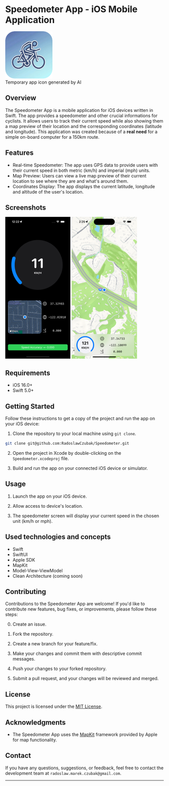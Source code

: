 # Speedometer App - iOS Mobile Application

<img src="art/app_icon.png" height="150px"/> <br/>
Temporary app icon generated by AI

## Overview

The Speedometer App is a mobile application for iOS devices written in Swift. The app provides a speedometer and other crucial informations for cyclists. It allows users to track their current speed while also showing them a map preview of their location and the corresponding coordinates (latitude and longitude).
This application was created because of a **real need** for a simple on-board computer for a 150km route. 


## Features

- Real-time Speedometer: The app uses GPS data to provide users with their current speed in both metric (km/h) and imperial (mph) units.
- Map Preview: Users can view a live map preview of their current location to see where they are and what's around them.
- Coordinates Display: The app displays the current latitude, longitude and altitude of the user's location.

## Screenshots

<img src="art/main_screen31072023.png" height="450px"/>
<img src="art/large_map_screen.png" height="450px"/>

## Requirements

- iOS 16.0+
- Swift 5.0+

## Getting Started

Follow these instructions to get a copy of the project and run the app on your iOS device:

1. Clone the repository to your local machine using `git clone`.

```bash
git clone git@github.com:RadoslawCzubak/Speedometer.git
```

2. Open the project in Xcode by double-clicking on the `Speedometer.xcodeproj` file.

3. Build and run the app on your connected iOS device or simulator.

## Usage

1. Launch the app on your iOS device.

2. Allow access to device's location.

3. The speedometer screen will display your current speed in the chosen unit (km/h or mph).


## Used technologies and concepts

- Swift
- SwiftUI
- Apple SDK
- MapKit
- Model-View-ViewModel
- Clean Architecture (coming soon)

## Contributing

Contributions to the Speedometer App are welcome! If you'd like to contribute new features, bug fixes, or improvements, please follow these steps:

0. Create an issue.

1. Fork the repository.

2. Create a new branch for your feature/fix.

3. Make your changes and commit them with descriptive commit messages.

4. Push your changes to your forked repository.

5. Submit a pull request, and your changes will be reviewed and merged.

## License

This project is licensed under the [MIT License](LICENSE.md).

## Acknowledgments

- The Speedometer App uses the [MapKit](https://developer.apple.com/documentation/mapkit) framework provided by Apple for map functionality.

## Contact

If you have any questions, suggestions, or feedback, feel free to contact the development team at `radoslaw.marek.czubak@gmail.com`.

---

